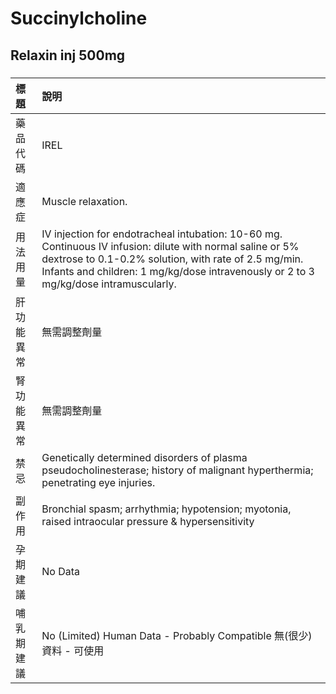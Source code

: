 # Succinylcholine

## Relaxin inj 500mg

##### 

| 標題       | 說明                                                                                                                                                                                                                                                       |
|:-----------|:-----------------------------------------------------------------------------------------------------------------------------------------------------------------------------------------------------------------------------------------------------------|
| 藥品代碼   | IREL                                                                                                                                                                                                                                                       |
| 適應症     | Muscle relaxation.                                                                                                                                                                                                                                         |
| 用法用量   | IV injection for endotracheal intubation: 10-60 mg. Continuous IV infusion: dilute with normal saline or 5% dextrose to 0.1-0.2% solution, with rate of 2.5 mg/min. Infants and children: 1 mg/kg/dose intravenously or 2 to 3 mg/kg/dose intramuscularly. |
| 肝功能異常 | 無需調整劑量                                                                                                                                                                                                                                               |
| 腎功能異常 | 無需調整劑量                                                                                                                                                                                                                                               |
| 禁忌       | Genetically determined disorders of plasma pseudocholinesterase; history of malignant hyperthermia; penetrating eye injuries.                                                                                                                              |
| 副作用     | Bronchial spasm; arrhythmia; hypotension; myotonia, raised intraocular pressure & hypersensitivity                                                                                                                                                         |
| 孕期建議   | No Data                                                                                                                                                                                                                                                    |
| 哺乳期建議 | No (Limited) Human Data - Probably Compatible 無(很少)資料 - 可使用                                                                                                                                                                                        |

